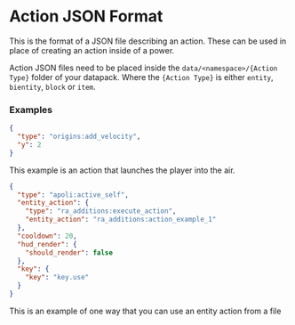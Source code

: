 # Action JSON Format
This is the format of a JSON file describing an action. These can be used in place of creating an action inside of a power. 

Action JSON files need to be placed inside the `data/<namespace>/{Action Type}` folder of your datapack. Where the `{Action Type}` is either `entity`, `bientity`, `block` or `item`.
### Examples
```json
{
  "type": "origins:add_velocity",
  "y": 2
}
```
This example is an action that launches the player into the air.
```json
{
  "type": "apoli:active_self",
  "entity_action": {
    "type": "ra_additions:execute_action",
    "entity_action": "ra_additions:action_example_1"
  },
  "cooldown": 20,
  "hud_render": {
    "should_render": false
  },
  "key": {
    "key": "key.use"
  }
}
```
This is an example of one way that you can use an entity action from a file
